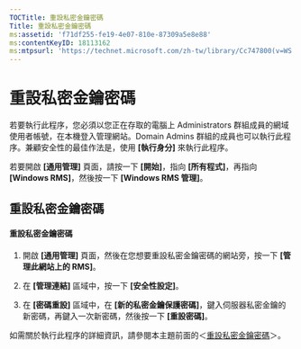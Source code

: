 ```yaml
---
TOCTitle: 重設私密金鑰密碼
Title: 重設私密金鑰密碼
ms:assetid: 'f71df255-fe19-4e07-810e-87309a5e8e88'
ms:contentKeyID: 18113162
ms:mtpsurl: 'https://technet.microsoft.com/zh-tw/library/Cc747800(v=WS.10)'
---
```


重設私密金鑰密碼
================

若要執行此程序，您必須以您正在存取的電腦上 Administrators 群組成員的網域使用者帳號，在本機登入管理網站。Domain Admins 群組的成員也可以執行此程序。兼顧安全性的最佳作法是，使用 **\[執行身分\]** 來執行此程序。

若要開啟 **\[通用管理\]** 頁面，請按一下 **\[開始\]**，指向 **\[所有程式\]**，再指向 **\[Windows RMS\]**，然後按一下 **\[Windows RMS 管理\]**。

重設私密金鑰密碼
----------------

#### 重設私密金鑰密碼

1.  開啟 **\[通用管理\]** 頁面，然後在您想要重設私密金鑰密碼的網站旁，按一下 **\[管理此網站上的 RMS\]**。

2.  在 **\[管理連結\]** 區域中，按一下 **\[安全性設定\]**。

3.  在 **\[密碼重設\]** 區域中，在 **\[新的私密金鑰保護密碼\]**，鍵入伺服器私密金鑰的新密碼，再鍵入一次新密碼，然後按一下 **\[重設密碼\]**。

如需關於執行此程序的詳細資訊，請參閱本主題前面的＜[重設私密金鑰密碼](https://technet.microsoft.com/ceba927e-a7fd-4b06-bb70-5e5d9d6d099c)＞。
